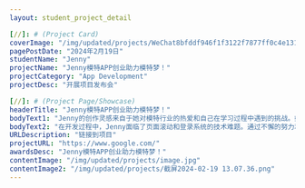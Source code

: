 ```yaml
---
layout: student_project_detail

[//]: # (Project Card)
coverImage: "/img/updated/projects/WeChat8bfddf946f1f3122f7877ff0c4e13107.jpg"
pagePostDate: "2024年2月19日"
studentName: "Jenny"
projectName: "Jenny模特APP创业助力模特梦！"
projectCategory: "App Development"
projectDesc: "开展项目发布会"

[//]: # (Project Page/Showcase)
headerTitle: "Jenny模特APP创业助力模特梦！"
bodyText1: "Jenny的创作灵感来自于她对模特行业的热爱和自己在学习过程中遇到的挑战。她希望通过这个APP，让每个人都能轻松学习到模特的基本技能，提升自信，同时也能方便地了解和参与到行业内的各种活动。"
bodyText2: "在开发过程中，Jenny面临了页面滚动和登录系统的技术难题。通过不懈的努力和学习，她成功解决了这些问题。如果有更多时间，她希望能添加更多的Pose和小贴士，以及实时更新的活动信息。"
URLDescription: "链接到项目"
projectURL: "https://www.google.com/"
awardsDesc: "Jenny模特APP创业助力模特梦！"
contentImage: "/img/updated/projects/image.jpg"
contentImage2: "/img/updated/projects/截屏2024-02-19 13.07.36.png"
---
```

